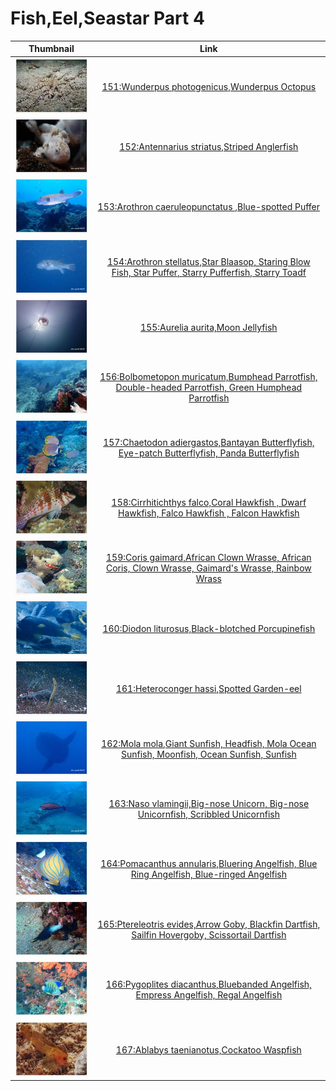 # Fish,Eel,Seastar Part 4

| Thumbnail | Link |
| :---: | :---: |
| ![](../../.gitbook/assets/small-thaumoctopus-mimicus%20%281%29.jpg)  | [151:Wunderpus photogenicus,Wunderpus Octopus](151-thaumoctopus-mimicus-mimic-octopus.md) |
| ![](../../.gitbook/assets/small-antennarius-striatus.jpg)  | [152:Antennarius striatus,Striped Anglerfish](152-antennarius-striatus-striped-anglerfish.md) |
| ![](../../.gitbook/assets/small-arothron-caeruleopunctatus.jpg)  | [153:Arothron caeruleopunctatus ,Blue-spotted Puffer](153-arothron-caeruleopunctatus-blue-spotted-puffer.md) |
| ![](../../.gitbook/assets/small-arothron-stellatus.jpg)  | [154:Arothron stellatus,Star Blaasop, Staring Blow Fish, Star Puffer, Starry Pufferfish, Starry Toadf](154-arothron-stellatus-star-blaasop-staring-blow-fish-star-puffer-starry-pufferfish-starry-toadf.md) |
| ![](../../.gitbook/assets/small-aurelia-aurita.jpg)  | [155:Aurelia aurita,Moon Jellyfish](155-aurelia-aurita-moon-jellyfish.md) |
| ![](../../.gitbook/assets/small-bolbometopon-muricatum.jpg)  | [156:Bolbometopon muricatum,Bumphead Parrotfish, Double-headed Parrotfish, Green Humphead Parrotfish](156-bolbometopon-muricatum-bumphead-parrotfish-double-headed-parrotfish-green-humphead-parrotfish.md) |
| ![](../../.gitbook/assets/small-chaetodon-adiergastos.jpg)  | [157:Chaetodon adiergastos,Bantayan Butterflyfish, Eye-patch Butterflyfish, Panda Butterflyfish](157-chaetodon-adiergastos-bantayan-butterflyfish-eye-patch-butterflyfish-panda-butterflyfish.md) |
| ![](../../.gitbook/assets/small-cirrhitichthys-falco.jpg)  | [158:Cirrhitichthys falco,Coral Hawkfish , Dwarf Hawkfish, Falco Hawkfish , Falcon Hawkfish](158-cirrhitichthys-falco-coral-hawkfish-dwarf-hawkfish-falco-hawkfish-falcon-hawkfish.md) |
| ![](../../.gitbook/assets/small-coris-gaimard.jpg)  | [159:Coris gaimard,African Clown Wrasse, African Coris, Clown Wrasse, Gaimard's Wrasse, Rainbow Wrass](159-coris-gaimard-african-clown-wrasse-african-coris-clown-wrasse-gaimards-wrasse-rainbow-wrass.md) |
| ![](../../.gitbook/assets/small-diodon-liturosus.jpg)  | [160:Diodon liturosus,Black-blotched Porcupinefish](160-diodon-liturosus-black-blotched-porcupinefish.md) |
| ![](../../.gitbook/assets/small-heteroconger-hassi.jpg)  | [161:Heteroconger hassi,Spotted Garden-eel](161-heteroconger-hassi-spotted-garden-eel.md) |
| ![](../../.gitbook/assets/small-mola-mola.jpg)  | [162:Mola mola,Giant Sunfish, Headfish, Mola Ocean Sunfish, Moonfish, Ocean Sunfish, Sunfish](162-mola-mola-giant-sunfish-headfish-mola-ocean-sunfish-moonfish-ocean-sunfish-sunfish.md) |
| ![](../../.gitbook/assets/small-naso-vlamingii.jpg)  | [163:Naso vlamingii,Big-nose Unicorn, Big-nose Unicornfish, Scribbled Unicornfish](163-naso-vlamingii-big-nose-unicorn-big-nose-unicornfish-scribbled-unicornfish.md) |
| ![](../../.gitbook/assets/small-pomacanthus-annularis.jpg)  | [164:Pomacanthus annularis,Bluering Angelfish, Blue Ring Angelfish, Blue-ringed Angelfish](164-pomacanthus-annularis-bluering-angelfish-blue-ring-angelfish-blue-ringed-angelfish.md) |
| ![](../../.gitbook/assets/small-ptereleotris-evides.jpg)  | [165:Ptereleotris evides,Arrow Goby, Blackfin Dartfish, Sailfin Hovergoby, Scissortail Dartfish](165-ptereleotris-evides-arrow-goby-blackfin-dartfish-sailfin-hovergoby-scissortail-dartfish.md) |
| ![](../../.gitbook/assets/small-pygoplites-diacanthus.jpg)  | [166:Pygoplites diacanthus,Bluebanded Angelfish, Empress Angelfish, Regal Angelfish](166-pygoplites-diacanthus-bluebanded-angelfish-empress-angelfish-regal-angelfish.md) |
| ![](../../.gitbook/assets/small-ablabys-taenianotus.jpg)  | [167:Ablabys taenianotus,Cockatoo Waspfish](167-ablabys-taenianotus-cockatoo-waspfish.md) |

